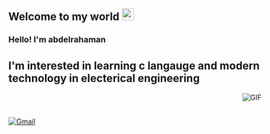
    
## Welcome to my world <img src="https://github.com/TheDudeThatCode/TheDudeThatCode/blob/master/Assets/Earth.gif" width="24px">

### Hello! I'm  abdelrahaman
##  I'm interested in learning c langauge and modern technology in electerical engineering

<img align="right" alt="GIF" src="https://raw.githubusercontent.com/JoeyBling/JoeyBling/master/pic/pusheencode.gif" />


  
<br />
<br />

[![Gmail](https://img.shields.io/badge/-Gmail-c14438?style=flat&logo=Gmail&logoColor=white)](**www.workworkey@gmail.com**)

<br />
<br />

  
  

